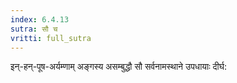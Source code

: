```yaml
---
index: 6.4.13
sutra: सौ च
vritti: full_sutra
---
```


इन्-हन्-पूष-अर्यम्णाम् अङ्गस्य असम्बुद्धौ सौ सर्वनामस्थाने  उपधायाः दीर्घ: